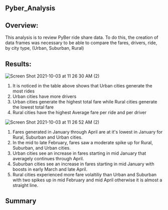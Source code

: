 Pyber_Analysis
--------------------------


Overview:
----
This analysis is to review PyBer ride share data.
To do this, the creation of data frames was necessary to be able to compare the fares, drivers, ride, by city type, (Urban, Suburban, Rural)


Results:
----
![Screen Shot 2021-10-03 at 11 26 30 AM (2)](https://user-images.githubusercontent.com/89428205/135760839-c47253f5-c7f3-42d0-8906-226923665df5.png)

1) It is noticed in the table above shows that Urban cities generate the most rides
2) Urban cities have more drivers
3) Urban cities generate the highest total fare while Rural cities generate the lowest total fare
4) Rural cities have the highest Average fare per ride and per driver


![Screen Shot 2021-10-03 at 11 26 52 AM (2)](https://user-images.githubusercontent.com/89428205/135761326-e8fb1ead-d01d-4491-9898-9d63fe97f01f.png)

1) Fares generated in January through April are at it's lowest in January for Rural, Suburban and Urban cities.
2) In the mid to late February, fares saw a moderate spike up for Rural, Suburban, and Urban cities.
3) Urban cities see an increase in fares starting in mid January that averagely continues through April.
4) Suburban cities see an increase in fares starting in mid January with boosts in early March and late April.
5) Rural cities experienced more fare volaltiliy than Urban and Suburban with two spikes up in mid February and mid April otherwise it is almost a straight line.


Summary
----

















































